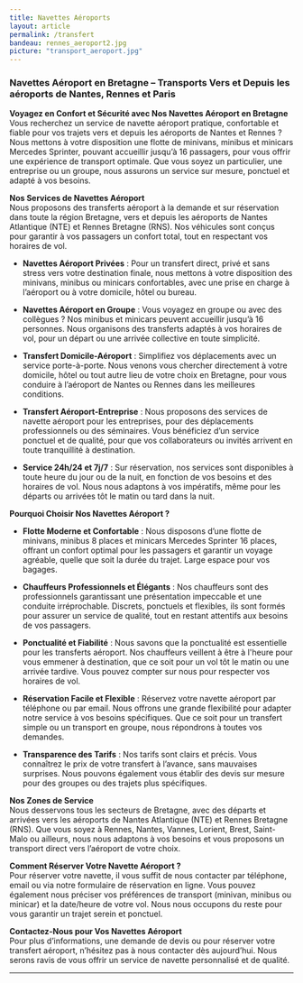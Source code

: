 ```yaml
---
title: Navettes Aéroports
layout: article
permalink: /transfert
bandeau: rennes_aeroport2.jpg
picture: "transport_aeroport.jpg"
---
```


### **Navettes Aéroport en Bretagne – Transports Vers et Depuis les aéroports de Nantes, Rennes et Paris**

**Voyagez en Confort et Sécurité avec Nos Navettes Aéroport en Bretagne**  
Vous recherchez un service de navette aéroport pratique, confortable et fiable pour vos trajets vers et depuis les aéroports de Nantes et Rennes ? Nous mettons à votre disposition une flotte de minivans, minibus et minicars Mercedes Sprinter, pouvant accueillir jusqu’à 16 passagers, pour vous offrir une expérience de transport optimale. Que vous soyez un particulier, une entreprise ou un groupe, nous assurons un service sur mesure, ponctuel et adapté à vos besoins.

**Nos Services de Navettes Aéroport**  
Nous proposons des transferts aéroport à la demande et sur réservation dans toute la région Bretagne, vers et depuis les aéroports de Nantes Atlantique (NTE) et Rennes Bretagne (RNS). Nos véhicules sont conçus pour garantir à vos passagers un confort total, tout en respectant vos horaires de vol.

- **Navettes Aéroport Privées** : Pour un transfert direct, privé et sans stress vers votre destination finale, nous mettons à votre disposition des minivans, minibus ou minicars confortables, avec une prise en charge à l’aéroport ou à votre domicile, hôtel ou bureau.
  
- **Navettes Aéroport en Groupe** : Vous voyagez en groupe ou avec des collègues ? Nos minibus et minicars peuvent accueillir jusqu’à 16 personnes. Nous organisons des transferts adaptés à vos horaires de vol, pour un départ ou une arrivée collective en toute simplicité.

- **Transfert Domicile-Aéroport** : Simplifiez vos déplacements avec un service porte-à-porte. Nous venons vous chercher directement à votre domicile, hôtel ou tout autre lieu de votre choix en Bretagne, pour vous conduire à l’aéroport de Nantes ou Rennes dans les meilleures conditions.

- **Transfert Aéroport-Entreprise** : Nous proposons des services de navette aéroport pour les entreprises, pour des déplacements professionnels ou des séminaires. Vous bénéficiez d’un service ponctuel et de qualité, pour que vos collaborateurs ou invités arrivent en toute tranquillité à destination.

- **Service 24h/24 et 7j/7** : Sur réservation, nos services sont disponibles à toute heure du jour ou de la nuit, en fonction de vos besoins et des horaires de vol. Nous nous adaptons à vos impératifs, même pour les départs ou arrivées tôt le matin ou tard dans la nuit.

**Pourquoi Choisir Nos Navettes Aéroport ?**  
- **Flotte Moderne et Confortable** : Nous disposons d’une flotte de minivans, minibus 8 places et minicars Mercedes Sprinter 16 places, offrant un confort optimal pour les passagers et garantir un voyage agréable, quelle que soit la durée du trajet. Large espace pour vos bagages.

- **Chauffeurs Professionnels et Élégants** : Nos chauffeurs sont des professionnels garantissant une présentation impeccable et une conduite irréprochable. Discrets, ponctuels et flexibles, ils sont formés pour assurer un service de qualité, tout en restant attentifs aux besoins de vos passagers. 

- **Ponctualité et Fiabilité** : Nous savons que la ponctualité est essentielle pour les transferts aéroport. Nos chauffeurs veillent à être à l'heure pour vous emmener à destination, que ce soit pour un vol tôt le matin ou une arrivée tardive. Vous pouvez compter sur nous pour respecter vos horaires de vol.

- **Réservation Facile et Flexible** : Réservez votre navette aéroport par téléphone ou par email. Nous offrons une grande flexibilité pour adapter notre service à vos besoins spécifiques. Que ce soit pour un transfert simple ou un transport en groupe, nous répondrons à toutes vos demandes.

- **Transparence des Tarifs** : Nos tarifs sont clairs et précis. Vous connaîtrez le prix de votre transfert à l’avance, sans mauvaises surprises. Nous pouvons également vous établir des devis sur mesure pour des groupes ou des trajets plus spécifiques.

**Nos Zones de Service**  
Nous desservons tous les secteurs de Bretagne, avec des départs et arrivées vers les aéroports de Nantes Atlantique (NTE) et Rennes Bretagne (RNS). Que vous soyez à Rennes, Nantes, Vannes, Lorient, Brest, Saint-Malo ou ailleurs, nous nous adaptons à vos besoins et vous proposons un transport direct vers l’aéroport de votre choix.

**Comment Réserver Votre Navette Aéroport ?**  
Pour réserver votre navette, il vous suffit de nous contacter par téléphone, email ou via notre formulaire de réservation en ligne. Vous pouvez également nous préciser vos préférences de transport (minivan, minibus ou minicar) et la date/heure de votre vol. Nous nous occupons du reste pour vous garantir un trajet serein et ponctuel.

**Contactez-Nous pour Vos Navettes Aéroport**  
Pour plus d’informations, une demande de devis ou pour réserver votre transfert aéroport, n’hésitez pas à nous contacter dès aujourd’hui. Nous serons ravis de vous offrir un service de navette personnalisé et de qualité.

---


